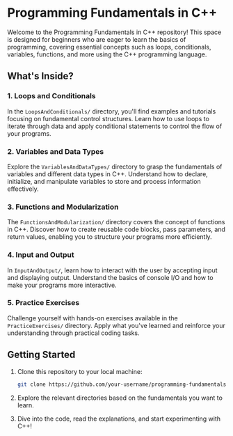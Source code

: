 # Programming Fundamentals in C++

Welcome to the Programming Fundamentals in C++ repository! This space is designed for beginners who are eager to learn the basics of programming, covering essential concepts such as loops, conditionals, variables, functions, and more using the C++ programming language.

## What's Inside?

### 1. Loops and Conditionals

In the `LoopsAndConditionals/` directory, you'll find examples and tutorials focusing on fundamental control structures. Learn how to use loops to iterate through data and apply conditional statements to control the flow of your programs.

### 2. Variables and Data Types

Explore the `VariablesAndDataTypes/` directory to grasp the fundamentals of variables and different data types in C++. Understand how to declare, initialize, and manipulate variables to store and process information effectively.

### 3. Functions and Modularization

The `FunctionsAndModularization/` directory covers the concept of functions in C++. Discover how to create reusable code blocks, pass parameters, and return values, enabling you to structure your programs more efficiently.

### 4. Input and Output

In `InputAndOutput/`, learn how to interact with the user by accepting input and displaying output. Understand the basics of console I/O and how to make your programs more interactive.

### 5. Practice Exercises

Challenge yourself with hands-on exercises available in the `PracticeExercises/` directory. Apply what you've learned and reinforce your understanding through practical coding tasks.

## Getting Started

1. Clone this repository to your local machine:

    ```bash
    git clone https://github.com/your-username/programming-fundamentals-cpp.git
    ```

2. Explore the relevant directories based on the fundamentals you want to learn.

3. Dive into the code, read the explanations, and start experimenting with C++!
